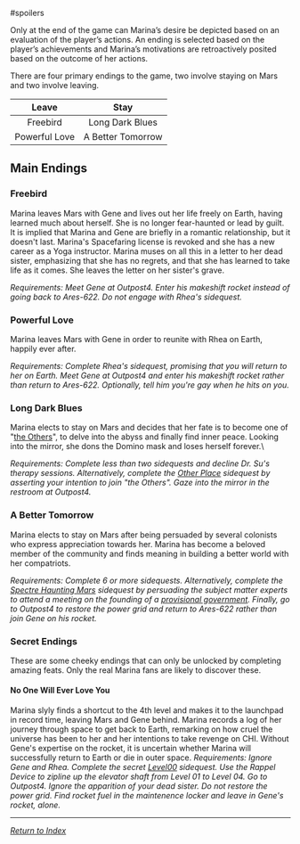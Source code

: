 #spoilers

Only at the end of the game can Marina’s desire be depicted based on an evaluation of the player’s actions. An ending is selected based on the player’s achievements and Marina’s motivations are retroactively posited based on the outcome of her actions. 

There are four primary endings to the game, two involve staying on Mars and two involve leaving.

| Leave | Stay |
| :----: | :----: |
| Freebird | Long Dark Blues |
| Powerful Love | A Better Tomorrow |

## Main Endings
### Freebird 
Marina leaves Mars with Gene and lives out her life freely on Earth, having learned much about herself. She is no longer fear-haunted or lead by guilt. It is implied that Marina and Gene are briefly in a romantic relationship, but it doesn't last. Marina's Spacefaring license is revoked and she has a new career as a Yoga instructor. Marina muses on all this in a letter to her dead sister, emphasizing that she has no regrets, and that she has learned to take life as it comes. She leaves the letter on her sister's grave.

_Requirements: Meet Gene at Outpost4. Enter his makeshift rocket instead of going back to Ares-622. Do not engage with Rhea's sidequest._

### Powerful Love
Marina leaves Mars with Gene in order to reunite with Rhea on Earth, happily ever after.

_Requirements: Complete Rhea's sidequest, promising that you will return to her on Earth. Meet Gene at Outpost4 and enter his makeshift rocket rather than return to Ares-622. Optionally, tell him you're gay when he hits on you._

### Long Dark Blues
Marina elects to stay on Mars and decides that her fate is to become one of "[the Others](LogosPathogenesis.md)", to delve into the abyss and finally find inner peace. Looking into the mirror, she dons the Domino mask and loses herself forever.\

_Requirements: Complete less than two sidequests and decline Dr. Su's therapy sessions. Alternatively, complete the [Other Place](OtherPlace.md) sidequest by asserting your intention to join "the Others". Gaze into the mirror in the restroom at Outpost4._

### A Better Tomorrow
Marina elects to stay on Mars after being persuaded by several colonists who express appreciation towards her. Marina has become a beloved member of the community and finds meaning in building a better world with her compatriots.

_Requirements: Complete 6 or more sidequests. Alternatively, complete the [Spectre Haunting Mars](Spectre.md) sidequest by persuading the subject matter experts to attend a meeting on the founding of a [provisional government](APG.md). Finally, go to Outpost4 to restore the power grid and return to Ares-622 rather than join Gene on his rocket._

### Secret Endings
These are some cheeky endings that can only be unlocked by completing amazing feats. Only the real Marina fans are likely to discover these.
#### No One Will Ever Love You
Marina slyly finds a shortcut to the 4th level and makes it to the launchpad in record time, leaving Mars and Gene behind. Marina records a log of her journey through space to get back to Earth, remarking on how cruel the universe has been to her and her intentions to take revenge on CHI. Without Gene's expertise on the rocket, it is uncertain whether Marina will successfully return to Earth or die in outer space.
_Requirements: Ignore Gene and Rhea. Complete the secret [Level00](Level00.md) sidequest. Use the Rappel Device to zipline up the elevator shaft from Level 01 to Level 04. Go to Outpost4. Ignore the apparition of your dead sister. Do not restore the power grid. Find rocket fuel in the maintenence locker and leave in Gene's rocket, alone._

---


*[Return to Index](index2.md)*
